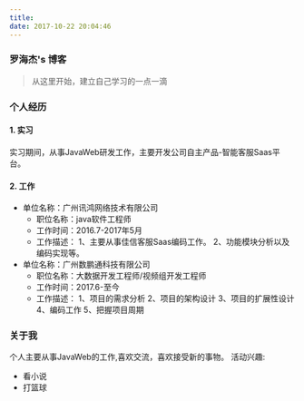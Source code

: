 ```yaml
---
title: 
date: 2017-10-22 20:04:46
---
```

### 罗海杰's 博客
>从这里开始，建立自己学习的一点一滴

### 个人经历
#### 1. 实习
  实习期间，从事JavaWeb研发工作，主要开发公司自主产品-智能客服Saas平台。
#### 2. 工作
  * 单位名称：广州讯鸿网络技术有限公司			
     -  职位名称：java软件工程师 
     -  工作时间：2016.7-2017年5月
     -  工作描述：
           1、主要从事佳信客服Saas编码工作。
           2、功能模块分析以及编码实现等。
  * 单位名称：广州数鹏通科技有限公司			
     -  职位名称：大数据开发工程师/视频组开发工程师 
     -  工作时间：2017.6-至今
     -  工作描述：
           1、项目的需求分析
           2、项目的架构设计
           3、项目的扩展性设计       
           4、编码工作
           5、把握项目周期

### 关于我
个人主要从事JavaWeb的工作,喜欢交流，喜欢接受新的事物。
活动兴趣:
* 看小说
* 打篮球
